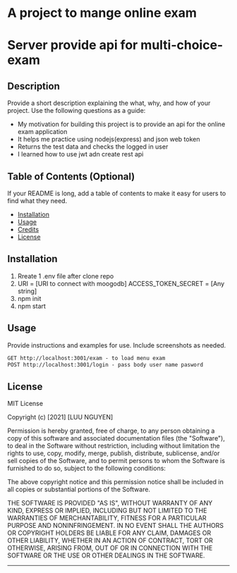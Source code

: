 ﻿# A project to mange online exam

# Server provide api for multi-choice-exam

## Description

Provide a short description explaining the what, why, and how of your project. Use the following questions as a guide:

- My motivation for building this project is to provide an api for the online exam application
- It helps me practice using nodejs(express) and json web token 
- Returns the test data and checks the logged in user
- I learned how to use jwt adn create rest api

## Table of Contents (Optional)

If your README is long, add a table of contents to make it easy for users to find what they need.

- [Installation](#installation)
- [Usage](#usage)
- [Credits](#credits)
- [License](#license)

## Installation

1. Rreate 1 .env file after clone repo
2. URI = [URI to connect with moogodb] ACCESS_TOKEN_SECRET = [Any string]
3. npm init
4. npm start

## Usage

Provide instructions and examples for use. Include screenshots as needed.

```md
GET http://localhost:3001/exam - to load menu exam
POST http://localhost:3001/login - pass body user name pasword

```


## License

MIT License

Copyright (c) [2021] [LUU NGUYEN]

Permission is hereby granted, free of charge, to any person obtaining a copy
of this software and associated documentation files (the "Software"), to deal
in the Software without restriction, including without limitation the rights
to use, copy, modify, merge, publish, distribute, sublicense, and/or sell
copies of the Software, and to permit persons to whom the Software is
furnished to do so, subject to the following conditions:

The above copyright notice and this permission notice shall be included in all
copies or substantial portions of the Software.

THE SOFTWARE IS PROVIDED "AS IS", WITHOUT WARRANTY OF ANY KIND, EXPRESS OR
IMPLIED, INCLUDING BUT NOT LIMITED TO THE WARRANTIES OF MERCHANTABILITY,
FITNESS FOR A PARTICULAR PURPOSE AND NONINFRINGEMENT. IN NO EVENT SHALL THE
AUTHORS OR COPYRIGHT HOLDERS BE LIABLE FOR ANY CLAIM, DAMAGES OR OTHER
LIABILITY, WHETHER IN AN ACTION OF CONTRACT, TORT OR OTHERWISE, ARISING FROM,
OUT OF OR IN CONNECTION WITH THE SOFTWARE OR THE USE OR OTHER DEALINGS IN THE
SOFTWARE.

---
